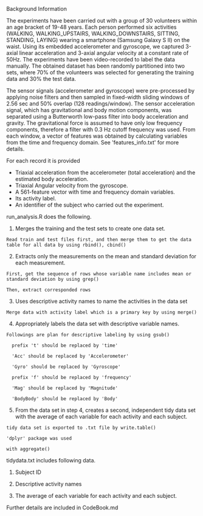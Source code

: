 Background Information

  The experiments have been carried out with a group of 30 volunteers within an age bracket of 19-48 years. Each person performed six activities (WALKING, WALKING_UPSTAIRS, WALKING_DOWNSTAIRS, SITTING, STANDING, LAYING) wearing a smartphone (Samsung Galaxy S II) on the waist. Using its embedded accelerometer and gyroscope, we captured 3-axial linear acceleration and 3-axial angular velocity at a constant rate of 50Hz. The experiments have been video-recorded to label the data manually. The obtained dataset has been randomly partitioned into two sets, where 70% of the volunteers was selected for generating the training data and 30% the test data. 

  The sensor signals (accelerometer and gyroscope) were pre-processed by applying noise filters and then sampled in fixed-width sliding windows of 2.56 sec and 50% overlap (128 readings/window). The sensor acceleration signal, which has gravitational and body motion components, was separated using a Butterworth low-pass filter into body acceleration and gravity. The gravitational force is assumed to have only low frequency components, therefore a filter with 0.3 Hz cutoff frequency was used. From each window, a vector of features was obtained by calculating variables from the time and frequency domain. See 'features_info.txt' for more details. 
  
For each record it is provided 
  - Triaxial acceleration from the accelerometer (total acceleration) and the estimated body acceleration.
  - Triaxial Angular velocity from the gyroscope.
  - A 561-feature vector with time and frequency domain variables.
  - Its activity label.
  - An identifier of the subject who carried out the experiment.



run_analysis.R does the following.

  1. Merges the training and the test sets to create one data set.
  
    Read train and test files first, and then merge them to get the data table for all data by using rbind(), cbind()


  2. Extracts only the measurements on the mean and standard deviation for each measurement.
  
    First, get the sequence of rows whose variable name includes mean or standard deviation by using grep()

    Then, extract corresponded rows


  3. Uses descriptive activity names to name the activities in the data set
  
    Merge data with activity label which is a primary key by using merge()


  4. Appropriately labels the data set with descriptive variable names. 
  
    Followings are plan for descriptive labeling by using gsub()

      prefix 't' should be replaced by 'time'
      
      'Acc' should be replaced by 'Accelerometer'
      
      'Gyro' should be replaced by 'Gyroscope'
      
      prefix 'f' should be replaced by 'frequency'
      
      'Mag' should be replaced by 'Magnitude'
      
      'BodyBody' should be replaced by 'Body'


  5. From the data set in step 4, creates a second, independent tidy data set with the average of each variable for each activity and each subject.
  
    tidy data set is exported to .txt file by write.table()

    'dplyr' package was used
    
    with aggregate()


tidydata.txt includes following data.

  1. Subject ID
  
  2. Descriptive activity names
  
  3. The average of each variable for each activity and each subject.
  


Further details are included in CodeBook.md

